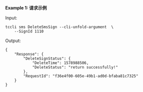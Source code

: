 **Example 1: 请求示例**



Input: 

```
tccli sms DeleteSmsSign --cli-unfold-argument  \
    --SignId 1110
```

Output: 
```
{
    "Response": {
        "DeleteSignStatus": {
            "DeleteTime": 1578988506,
            "DeleteStatus": "return successfully!"
        },
        "RequestId": "f36e4f00-605e-49b1-ad0d-bfaba81c7325"
    }
}
```

